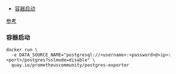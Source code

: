 
<!-- @import "[TOC]" {cmd="toc" depthFrom=1 depthTo=6 orderedList=false} -->
<!-- code_chunk_output -->

- [容器启动](#容器启动)

<!-- /code_chunk_output -->

[参考](https://github.com/prometheus-community/postgres_exporter)

### 容器启动
```shell
docker run \
  -e DATA_SOURCE_NAME="postgresql://<username>:<password>@<ip>:<port>/postgres?sslmode=disable" \
  quay.io/prometheuscommunity/postgres-exporter
```
